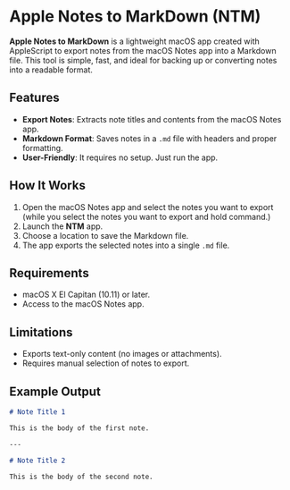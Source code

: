 # Apple Notes to MarkDown (NTM)

**Apple Notes to MarkDown** is a lightweight macOS app created with AppleScript to export notes from the macOS Notes app into a Markdown file. This tool is simple, fast, and ideal for backing up or converting notes into a readable format.

## Features

- **Export Notes**: Extracts note titles and contents from the macOS Notes app.
- **Markdown Format**: Saves notes in a `.md` file with headers and proper formatting.
- **User-Friendly**: It requires no setup. Just run the app.

## How It Works

1. Open the macOS Notes app and select the notes you want to export (while you select the notes you want to export and hold command.)
2. Launch the **NTM** app.
3. Choose a location to save the Markdown file.
4. The app exports the selected notes into a single `.md` file.

## Requirements

- macOS X El Capitan (10.11) or later.
- Access to the macOS Notes app.

## Limitations

- Exports text-only content (no images or attachments).
- Requires manual selection of notes to export.

## Example Output

```markdown
# Note Title 1

This is the body of the first note.

---

# Note Title 2

This is the body of the second note.
